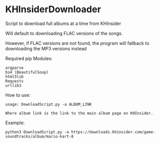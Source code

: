 # KHInsiderDownloader
Script to download full albums at a time from KHInsider

Will default to downloading FLAC versions of the songs.

However, if FLAC versions are not found, the program will fallback to downloading the MP3 versions instead



Required pip Modules:
```
argparse
bs4 (BeautifulSoup)
html5lib
Requests
urllib3
```

How to use:
```
usage: DownloadScript.py -a ALBUM_LINK

Where album link is the link to the main album page on KHInsider.
```
Example: 
```
python3 DownloadScript.py -a https://downloads.khinsider.com/game-soundtracks/album/mario-kart-8
```
